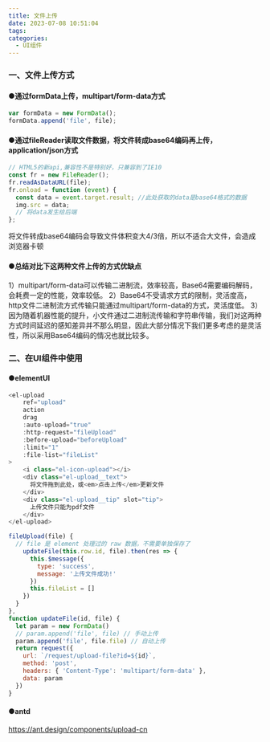 ```yaml
---
title: 文件上传
date: 2023-07-08 10:51:04
tags:
categories:
  - UI组件
---
```


### 一、文件上传方式

#### ●通过formData上传，multipart/form-data方式

```js
var formData = new FormData();
formData.append('file', file);
```

#### ●通过fileReader读取文件数据，将文件转成base64编码再上传，application/json方式

```js
// HTML5的新api,兼容性不是特别好，只兼容到了IE10
const fr = new FileReader();
fr.readAsDataURL(file);
fr.onload = function (event) {
  const data = event.target.result; //此处获取的data是base64格式的数据
  img.src = data;
  // 将data发生给后端
};
```

将文件转成base64编码会导致文件体积变大4/3倍，所以不适合大文件，会造成浏览器卡顿

#### ●总结对比下这两种文件上传的方式优缺点

1）multipart/form-data可以传输二进制流，效率较高，Base64需要编码解码，会耗费一定的性能，效率较低。
2）Base64不受请求方式的限制，灵活度高，http文件二进制流方式传输只能通过multipart/form-data的方式，灵活度低。
3）因为随着机器性能的提升，小文件通过二进制流传输和字符串传输，我们对这两种方式时间延迟的感知差异并不那么明显，因此大部分情况下我们更多考虑的是灵活性，所以采用Base64编码的情况也就比较多。

### 二、在UI组件中使用

#### ●elementUI

```js
<el-upload
    ref="upload"
    action
    drag
    :auto-upload="true"
    :http-request="fileUpload"
    :before-upload="beforeUpload"
    :limit="1"
    :file-list="fileList"
>
    <i class="el-icon-upload"></i>
    <div class="el-upload__text">
      将文件拖到此处，或<em>点击上传</em>更新文件
    </div>
    <div class="el-upload__tip" slot="tip">
      上传文件只能为pdf文件
    </div>
</el-upload>

fileUpload(file) {
  // file 是 element 处理过的 raw 数据，不需要单独保存了
    updateFile(this.row.id, file).then(res => {
      this.$message({
        type: 'success',
        message: '上传文件成功!'
      })
      this.fileList = []
    })
  }
},
function updateFile(id, file) {
  let param = new FormData()
  // param.append('file', file) // 手动上传
  param.append('file', file.file) // 自动上传
  return request({
    url: `/request/upload-file?id=${id}`,
    method: 'post',
    headers: { 'Content-Type': 'multipart/form-data' },
    data: param
  })
}
```

#### ●antd

<https://ant.design/components/upload-cn>
